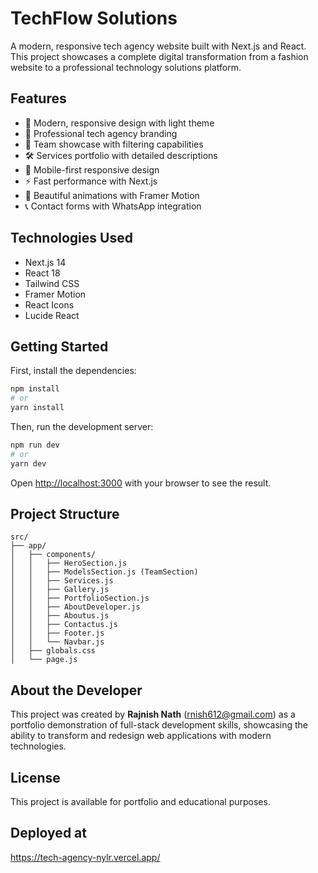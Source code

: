 # TechFlow Solutions

A modern, responsive tech agency website built with Next.js and React. This project showcases a complete digital transformation from a fashion website to a professional technology solutions platform.

## Features

- 🚀 Modern, responsive design with light theme
- 💼 Professional tech agency branding
- 👥 Team showcase with filtering capabilities
- 🛠️ Services portfolio with detailed descriptions
- 📱 Mobile-first responsive design
- ⚡ Fast performance with Next.js
- 🎨 Beautiful animations with Framer Motion
- 📞 Contact forms with WhatsApp integration

## Technologies Used

- Next.js 14
- React 18
- Tailwind CSS
- Framer Motion
- React Icons
- Lucide React

## Getting Started

First, install the dependencies:

```bash
npm install
# or
yarn install
```

Then, run the development server:

```bash
npm run dev
# or
yarn dev
```

Open [http://localhost:3000](http://localhost:3000) with your browser to see the result.

## Project Structure

```
src/
├── app/
│   ├── components/
│   │   ├── HeroSection.js
│   │   ├── ModelsSection.js (TeamSection)
│   │   ├── Services.js
│   │   ├── Gallery.js
│   │   ├── PortfolioSection.js
│   │   ├── AboutDeveloper.js
│   │   ├── Aboutus.js
│   │   ├── Contactus.js
│   │   ├── Footer.js
│   │   └── Navbar.js
│   ├── globals.css
│   └── page.js
```

## About the Developer

This project was created by **Rajnish Nath** (rnish612@gmail.com) as a portfolio demonstration of full-stack development skills, showcasing the ability to transform and redesign web applications with modern technologies.

## License

This project is available for portfolio and educational purposes.

## Deployed at
https://tech-agency-nylr.vercel.app/
